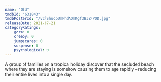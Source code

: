 ```yaml
---
name: "Old"
tmdbId: "631843"
tmdbPosterId: "/vclShucpUmPhdAOmKgf3B3Z4POD.jpg"
releaseDate: 2021-07-21
categoryRatings:
    gore: 0
    creepy: 0
    jumpscares: 0
    suspense: 0
    psychological: 0
---
```

A group of families on a tropical holiday discover that the secluded beach where they are staying is somehow causing them to age rapidly – reducing their entire lives into a single day.
